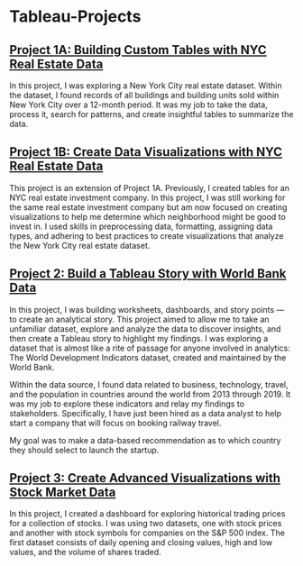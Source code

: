# Tableau-Projects

## [Project 1A: Building Custom Tables with NYC Real Estate Data](https://public.tableau.com/views/Project1ABuildingCustomTableswithNYCRealEstateData/Sheet3?:language=en-US&:sid=&:display_count=n&:origin=viz_share_link)

In this project, I was exploring a New York City real estate dataset. Within the dataset, I found records of all buildings and building units sold within New York City over a 12-month period. It was my job to take the data, process it, search for patterns, and create insightful tables to summarize the data.

## [Project 1B: Create Data Visualizations with NYC Real Estate Data](https://public.tableau.com/views/Project1BCreateDataVisualizationswithNYCRealEstateData_17162320364870/Sheet5?:language=en-US&:sid=&:display_count=n&:origin=viz_share_link)

This project is an extension of Project 1A. Previously, I created tables for an NYC real estate investment company. In this project, I was still working for the same real estate investment company but am now focused on creating visualizations to help me determine which neighborhood might be good to invest in. I used skills in preprocessing data, formatting, assigning data types, and adhering to best practices to create visualizations that analyze the New York City real estate dataset.

## [Project 2: Build a Tableau Story with World Bank Data](https://public.tableau.com/views/Project2BuildaTableauStorywithWorldBankData_17164887687790/Story1?:language=en-US&:sid=&:display_count=n&:origin=viz_share_link)

In this project, I was building worksheets, dashboards, and story points — to create an analytical story. This project aimed to allow me to take an unfamiliar dataset, explore and analyze the data to discover insights, and then create a Tableau story to highlight my findings. I was exploring a dataset that is almost like a rite of passage for anyone involved in analytics: The World Development Indicators dataset, created and maintained by the World Bank.

Within the data source, I found data related to business, technology, travel, and the population in countries around the world from 2013 through 2019. It was my job to explore these indicators and relay my findings to stakeholders. Specifically, I have just been hired as a data analyst to help start a company that will focus on booking railway travel.

My goal was to make a data-based recommendation as to which country they should select to launch the startup.

## [Project 3: Create Advanced Visualizations with Stock Market Data](https://public.tableau.com/views/Project3CreateAdvancedVisualizationswithStockMarketData_17165827645600/Sheet1?:language=en-US&:sid=&:display_count=n&:origin=viz_share_link)

In this project, I created a dashboard for exploring historical trading prices for a collection of stocks. I was using two datasets, one with stock prices and another with stock symbols for companies on the S&P 500 index. The first dataset consists of daily opening and closing values, high and low values, and the volume of shares traded.

